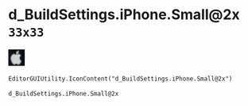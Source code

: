 # d_BuildSettings.iPhone.Small@2x `33x33`
<img src="/img/d_BuildSettings.iPhone.Small.png" width=33 height=33>

``` CSharp
EditorGUIUtility.IconContent("d_BuildSettings.iPhone.Small@2x")
```
```
d_BuildSettings.iPhone.Small@2x
```
